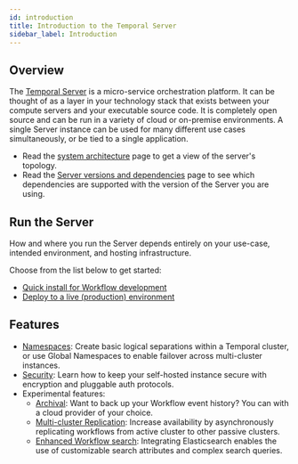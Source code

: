 ```yaml
---
id: introduction
title: Introduction to the Temporal Server
sidebar_label: Introduction
---
```


## Overview

The [Temporal Server](https://github.com/temporalio/temporal) is a micro-service orchestration platform.
It can be thought of as a layer in your technology stack that exists between your compute servers and your executable source code.
It is completely open source and can be run in a variety of cloud or on-premise environments.
A single Server instance can be used for many different use cases simultaneously, or be tied to a single application.

- Read the [system architecture](/docs/content/what-is-a-temporal-cluster) page to get a view of the server's topology.
- Read the [Server versions and dependencies](/docs/server/versions-and-dependencies) page to see which dependencies are supported with the version of the Server you are using.

## Run the Server

How and where you run the Server depends entirely on your use-case, intended environment, and hosting infrastructure.

Choose from the list below to get started:

- [Quick install for Workflow development](/docs/server/quick-install)
- [Deploy to a live (production) environment](/docs/server/production-deployment)

## Features

- [Namespaces](/docs/server/namespaces): Create basic logical separations within a Temporal cluster, or use Global Namespaces to enable failover across multi-cluster instances.
- [Security](/docs/server/security): Learn how to keep your self-hosted instance secure with encryption and pluggable auth protocols.
- Experimental features:
  - [Archival](/docs/server/archive-data): Want to back up your Workflow event history? You can with a cloud provider of your choice.
  - [Multi-cluster Replication](/docs/server/multi-cluster): Increase availability by asynchronously replicating workflows from active cluster to other passive clusters.
  - [Enhanced Workflow search](/docs/server/workflow-search): Integrating Elasticsearch enables the use of customizable search attributes and complex search queries.
